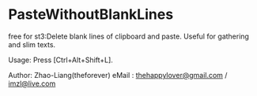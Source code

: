 PasteWithoutBlankLines
======================

free for st3:Delete blank lines of clipboard and paste.
Useful for gathering and slim texts.

Usage:
   Press [Ctrl+Alt+Shift+L].

Author: Zhao-Liang(theforever)
eMail : thehappylover@gmail.com / imzl@live.com
